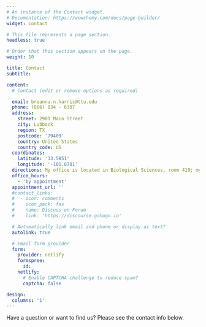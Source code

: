 ```yaml
---
# An instance of the Contact widget.
# Documentation: https://wowchemy.com/docs/page-builder/
widget: contact

# This file represents a page section.
headless: true

# Order that this section appears on the page.
weight: 10

title: Contact
subtitle:

content:
  # Contact (edit or remove options as required)

  email: breanna.n.harris@ttu.edu
  phone: (806) 834 - 6307
  address:
    street: 2901 Main Street
    city: Lubbock
    region: TX
    postcode: '79409'
    country: United States
    country_code: US
  coordinates:
    latitude: '33.5851'
    longitude: '-101.8781'
  directions: My office is located in Biological Sciences, room 410; my lab is located in ESB II, suite 117.
  office_hours:
    - 'by appointment'
  appointment_url: ''
  #contact_links:
  #  - icon: comments
  #    icon_pack: fas
  #    name: Discuss on Forum
  #    link: 'https://discourse.gohugo.io'

  # Automatically link email and phone or display as text?
  autolink: true

  # Email form provider
  form:
    provider: netlify
    formspree:
      id:
    netlify:
      # Enable CAPTCHA challenge to reduce spam?
      captcha: false

design:
  columns: '1'
---
```


Have a question or want to find us? Please see the contact info below. 
